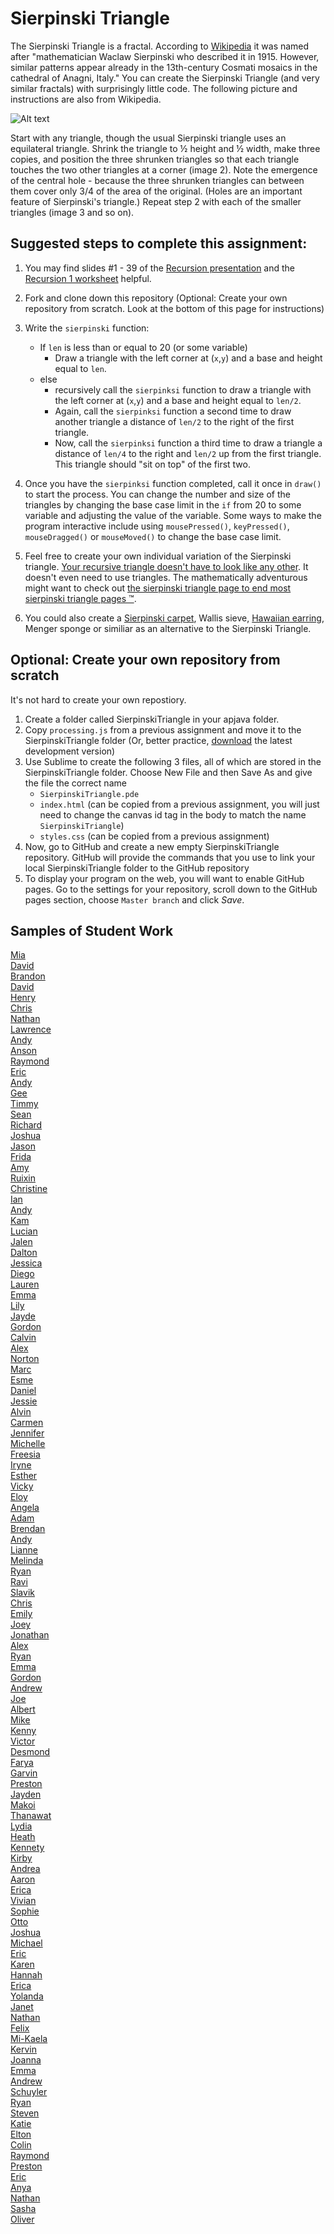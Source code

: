 Sierpinski Triangle
==================

The Sierpinski Triangle is a fractal. According to [Wikipedia](http://en.wikipedia.org/wiki/Sierpinski_triangle) it was named after "mathematician Waclaw Sierpinski who described it in 1915. However, similar patterns appear already in the 13th-century Cosmati mosaics in the cathedral of Anagni, Italy." You can create the Sierpinski Triangle (and very similar fractals) with surprisingly little code. The following picture and instructions are also from Wikipedia.

![Alt text](http://upload.wikimedia.org/wikipedia/commons/thumb/0/05/Sierpinski_triangle_evolution.svg/512px-Sierpinski_triangle_evolution.svg.png)

Start with any triangle, though the usual Sierpinski triangle uses an equilateral triangle. Shrink the triangle to ½ height and ½ width, make three copies, and position the three shrunken triangles so that each triangle touches the two other triangles at a corner (image 2). Note the emergence of the central hole - because the three shrunken triangles can between them cover only 3/4 of the area of the original. (Holes are an important feature of Sierpinski's triangle.) Repeat step 2 with each of the smaller triangles (image 3 and so on).

Suggested steps to complete this assignment:
----------------------------------------------
1. You may find slides #1 - 39 of the [Recursion presentation](https://docs.google.com/presentation/d/18S0EB1FL7U0c7BobGplV5LJfJ7WHh5eJoJwVK_8yhyc/edit?usp=sharing) and  the [Recursion 1 worksheet](https://drive.google.com/open?id=0Bz2ZkT6qWPYTN2U4M2E5ZTQtMGFhMC00ZDY0LThiMGItODMwYzBiMGFiODdi) helpful.
2. Fork and clone down this repository (Optional: Create your own repository from scratch. Look at the bottom of this page for instructions)
2. Write the `sierpinski` function:

    * If `len` is less than or equal to 20 (or some variable) 
        * Draw a triangle with the left corner at (`x`,`y`) and a base and height equal to `len`.
    * else
        * recursively call the `sierpinksi` function to draw a triangle with the left corner at (`x`,`y`) and a base and height equal to `len/2`.
        * Again, call the `sierpinksi` function a second time to draw another triangle a distance of `len/2` to the right of the first triangle.
        * Now, call the `sierpinksi` function a third time to draw a triangle a distance of `len/4` to the right and `len/2` up from the first triangle. This triangle should "sit on top" of the first two.
3. Once you have the `sierpinksi` function completed, call it once in `draw()` to start the process. You can change the number and size of the triangles by changing the base case limit in the `if` from 20 to some variable and adjusting the value of the variable. Some ways to make the program interactive include using `mousePressed()`, `keyPressed()`, `mouseDragged()` or `mouseMoved()` to change the base case limit.
4. Feel free to create your own individual variation of the Sierpinski triangle. [Your recursive triangle doesn't have to look like any other](http://www.google.com/search?q=variations+on+a+theme+of+sierpinski&safe=active&es_sm=122&source=lnms&tbm=isch&sa=X&ei=Ku-uVP7vEJecoQSvwoCADg&ved=0CAoQ_AUoAw&biw=1280&bih=856&surl=1#safe=active&tbm=isch&q=variations+on+sierpinski+triangle&imgdii=_). It doesn't even need to use triangles. The mathematically adventurous might want to check out [the sierpinski triangle page to end most sierpinski triangle pages ™](http://www.oftenpaper.net/sierpinski.htm).
5. You could also create a [Sierpinski carpet](http://en.wikipedia.org/wiki/Sierpinski_carpet), Wallis sieve, [Hawaiian earring](https://en.wikipedia.org/wiki/Hawaiian_earring), Menger sponge or similiar as an alternative to the Sierpinski Triangle.

Optional: Create your own repository from scratch
-------------------------------------------------
It's not hard to create your own repostiory.    
1. Create a folder called SierpinskiTriangle in your apjava folder.    
2. Copy `processing.js` from a previous assignment and move it to the SierpinskiTriangle folder (Or, better practice, [download](http://processingjs.org/download/) the latest development version)    
3. Use Sublime to create the following 3 files, all of which are stored in the SierpinskiTriangle folder. Choose New File and then Save As and give the file the correct name    
    * `SierpinskiTriangle.pde`    
    * `index.html` (can be copied from a previous assignment, you will just need to change the canvas id tag in the body to match the name `SierpinskiTriangle`)    
    * `styles.css` (can be copied from a previous assignment)    
4. Now, go to GitHub and create a new empty SierpinskiTriangle repository. GitHub will provide the commands that you use to link your local SierpinskiTriangle folder to the GitHub repository    
5. To display your program on the web, you will want to enable GitHub pages. Go to the settings for your repository, scroll down to the GitHub pages section, choose `Master branch` and click *Save*.   

Samples of Student Work
-----------------------
[Mia](https://chenmia.github.io/SierpinskiTriangle/)   
[David](https://dactualchung.github.io/SierpinskiTriangle/)    
[Brandon](https://btlsandwich.github.io/SierpinskiTriangle/)   
[David](https://dachen18.github.io/SierpinskiTriangle/)   
[Henry](https://henryjack12.github.io/SierpinskiTriangle/)    
[Chris](https://whizardxd.github.io/APCS/Processing/SierpinskiTriangle/SierpinskiTriangle.html)   
[Nathan](https://natran951.github.io/SierpinskiTriangle/)   
[Lawrence](https://lawrencelowell.github.io/SierpinskiTriangle/)   
[Andy](https://anli28.github.io/SierpinskiTriangle/)   
[Anson](https://anyip4.github.io/SierpinskiTriangle/)   
[Raymond](https://luzray56.github.io/SierpinskiTriangle/)   
[Eric](https://3ricyu.github.io/SierpinskiTriangle/)   
[Andy](https://anwu1.github.io/SierpinskiTriangle/)   
[Gee](https://trtran8.github.io/SierpinskiTriangle/)   
[Timmy](https://tidang.github.io/SierpinskiTriangle/)   
[Sean](https://seanzep.github.io/SierpinskiTriangle/)   
[Richard](https://riprivalov.github.io/SierpinskiTriangle/)   
[Joshua](https://jowong1.github.io/SierpinskiTriangle/)   
[Jason](https://everyusernameitrywentwrong-jason-ye.github.io/SierpinskiTriangle/)    
[Frida](https://frida-calvo.github.io/SierpinskiTriangle/)    
[Amy](https://amychang415.github.io/SierpinskiTriangle/)   
[Ruixin](https://ruixinsun.github.io/SierpinskiTriangle/)   
[Christine](https://chmai3.github.io/SierpinskiTriangle/)   
[Ian](https://iatang21.github.io/SierpinskiTriangle/)   
[Andy](https://anwu1.github.io/SierpinskiTriangle/)   
[Kam](https://katam8.github.io/SierpinskiTriangle/)   
[Lucian](https://lucianli.github.io/SierpinskiTriangle/)   
[Jalen](https://jalenng.github.io/SierpinskiTriangle/)   
[Dalton](https://daltonnham.github.io/SierpinskiTriangle/)   
[Jessica](https://jessical26.github.io/SierpinskiTriangle/)   
[Diego](https://diegoleong.github.io/SierpinskiTriangle/)   
[Lauren](https://lauren-tran.github.io/SierpinskiTriangle/)   
[Emma](https://emmab3.github.io/SierpinskiTriangle/)   
[Lily](https://cailcali.github.io/SierpinskiTriangle/)   
[Jayde](https://jaydewong.github.io/SierpinskiTriangle/)   
[Gordon](https://goyee.github.io/SierpinskiTriangle/)   
[Calvin](https://callmecalvin808.github.io/SierpinskiTriangle/)   
[Alex](https://apcsalex.github.io/SierpinskiTriangle/)   
[Norton](https://nomvus.github.io/SierpinskiTriangle/)    
[Marc](https://alltheusernamesdontworkexceptmine.github.io/SierpinskiTriangle/)   
[Esme](https://esmedpk.github.io/SierpinskiTriangle/)   
[Daniel](https://danieldoan101.github.io/SierpinskiTriangle/)   
[Jessie](https://ie-jess.github.io/SierpinskiTriangle/)   
[Alvin](https://alvin4ever.github.io/SierpinskiTriangle/)   
[Carmen](https://carmenli14.github.io/SierpinskiTriangle/)   
[Jennifer](https://jp4099.github.io/SierpinskiTriangle/)   
[Michelle](https://michellet1682.github.io/SierpinskiTriangle/)   
[Freesia](https://freesiaf.github.io/SierpinskiTriangle/)   
[Iryne](https://irynechu.github.io/SierpinskiTriangle/)   
[Esther](https://estherchung83.github.io/SierpinskiTriangle/)   
[Vicky](https://vickyguan3.github.io/SierpinskiTriangle/)   
[Eloy](https://eloyeluo.github.io/SierpinskiTriangle/)   
[Angela](https://angelaapcsa.github.io/SierpinskiTriangle/)   
[Adam](https://norwegianwoods.github.io/SierpinskiTriangle/)   
[Brendan](https://brleunga.github.io/SierpinskiTriangle/)   
[Andy](https://kimbx.github.io/SierpinskiTriangle/)   
[Lianne](https://liwong10.github.io/SierpinskiTriangle/)   
[Melinda](https://melindali255.github.io/SierpinskiTriangle/)   
[Ryan](https://someguy13.github.io/SierpinskiTriangle/)   
[Ravi](https://ravik0.github.io/SierpinskiTriangle/)   
[Slavik](https://21slavik.github.io/SierpinskiTriangle/)   
[Chris](https://chrisc641.github.io/SierpinskiTriangle/)   
[Emily](https://emchen1.github.io/SierpinskiTriangle/)   
[Joey](https://eggcarton.github.io/SierpinskiTriangle/)   
[Jonathan](https://jonathan109.github.io/SierpinskiTriangle/)   
[Alex](http://alexruiz.me/SierpinskiTriangle/)     
[Ryan](https://rylee12.github.io/SierpinskiTriangle/)   
[Emma](https://emblenkinsop.github.io/SierpinskiTriangle/)   
[Gordon](https://milkteadailo.github.io/SierpinskiTriangle/)   
[Andrew](https://drewren25.github.io/SierpinskiTriangle/)   
[Joe](https://joehuang1108.github.io/SierpinskiTriangle/)   
[Albert](https://albertma222.github.io/SierpinskiTriangle/)   
[Mike](https://mimonokandilos.github.io/SierpinskiTriangle/)   
[Kenny](https://kennyyu168.github.io/SierpinskiTriangle/)   
[Victor](https://kingvictor.github.io/SierpinskiTriangle/)   
[Desmond](https://djmond.github.io/SierpinskiTriangle/)   
[Farya](https://darya-ver.github.io/SierpinskiTriangle/)   
[Garvin](https://garvingit.github.io/SierpinskiTriangle/)   
[Preston](https://prestonttt.github.io/SierpinskiTriangle/)   
[Jayden](https://jaydenlee1229.github.io/SierpinskiTriangle/)   
[Makoi](https://magacula1.github.io/SierpinskiTriangle/)   
[Thanawat](https://thiskappaisgrey.github.io/SierpinskiTriangle/index.html)   
[Lydia](https://aqua28.github.io/SierpinskiTriangle/)   
[Heath](https://heathexer.github.io/SierpinskiTriangle/)   
[Kennety](https://kenpaso.github.io/SierpinskiTriangle/)  
[Kirby](https://krbyktl.github.io/SierpinskiTriangle/)   
[Andrea](https://chenandrea29.github.io/SierpinskiTriangle/)   
[Aaron](https://aahuangithub.github.io/SierpinskiTriangle/)   
[Erica](https://ericamalia.github.io/SierpinskiTriangle/)   
[Vivian](https://viviaann.github.io/SierpinskiTriangle/)   
[Sophie](https://sohuang.github.io/SierpinskiTriangle/)   
[Otto](https://otschmidt.github.io/SierpinskiTriangle/)   
[Joshua](https://joshualchan.github.io/SierpinskiTriangle/)   
[Michael](https://mipsim.github.io/SierpinskiTriangle/)   
[Eric](https://jellybeanmill.github.io/SierpinskiTriangle/)   
[Karen](https://sonokjw.github.io/SierpinskiTriangle/)   
[Hannah](https://hadecastro.github.io/SierpinskiTriangle/)   
[Erica](https://ekwkk.github.io/SierpinskiTriangle/)   
[Yolanda](https://yofeng.github.io/SierpinskiTriangle/)   
[Janet](https://birded.github.io/SierpinskiTriangle/)   
[Nathan](https://nathansng.github.io/SierpinskiTriangle/)   
[Felix](https://felixzhuk.github.io/SierpinskiTriangle/)   
[Mi-Kaela](https://mikamarciales.github.io/SierpinskiTriangle/)   
[Kervin](https://kekuang2.github.io/SierpinskiTriangle/)   
[Joanna](https://j0annalu.github.io/SierpinskiTriangle/)   
[Emma](https://emmackenzie.github.io/SierpinskiTriangle/)   
[Andrew](https://andrewmai123.github.io/SierpinskiTriangle/)   
[Schuyler](https://skschur1.github.io/SierpinskiTriangle/)   
[Ryan](https://avath.github.io/SierpinskiTriangle/)   
[Steven](https://sjkchang.github.io/SierpinskiTriangle/)   
[Katie](https://kachow4.github.io/SierpinskiTriangle/)   
[Elton](https://elel123.github.io/SierpinskiTriangle/)   
[Colin](https://licolin4.github.io/SierpinskiTriangle/)   
[Raymond](https://ngoraymond.github.io/SierpinskiTriangle/)   
[Preston](https://prestonttt.github.io/SierpinskiTriangle/)   
[Eric](https://ersun1224.github.io/SierpinskiTriangle/)   
[Anya](http://anyacakes.github.io/SierpinskiTriangle/)  
[Nathan](http://nalam1.github.io/SierpinskiTriangle/)   
[Sasha](http://sashagonzalez.github.io/SierpinskiTriangle/)  
[Oliver](http://olivernoss.github.io/SierpinskiTriangle/)  



